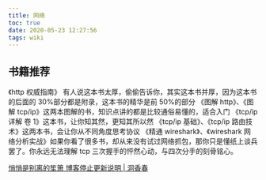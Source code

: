 ```yaml
---
title: 网络
toc: true
date: 2020-05-23 12:27:56
tags: wiki
---
```

## 书籍推荐

《http 权威指南》 有人说这本书太厚，偷偷告诉你，其实这本书并厚，因为这本书的后面的 30%部分都是附录，这本书的精华是前 50%的部分
《图解 http》、《图解 tcp/ip》这两本图解的书，知识点讲的都是比较通俗易懂的，适合入门
《tcp/ip 详解 卷 1》这本书，让你知其然，更知其所以然
《tcp/ip 基础》、《tcp/ip 路由技术》这两本书，会让你从不同角度思考协议
《精通 wireshark》、《wireshark 网络分析实战》如果你看了很多书，却从来没有试过网络抓包，那你只是懂纸上谈兵罢了。你永远无法理解 tcp 三次握手的怦然心动，与四次分手的刻骨铭心。

[悄悄是别离的笙箫 博客停止更新说明 | 洞香春](https://wdd.js.org/books-about-network-protocol.html#more)